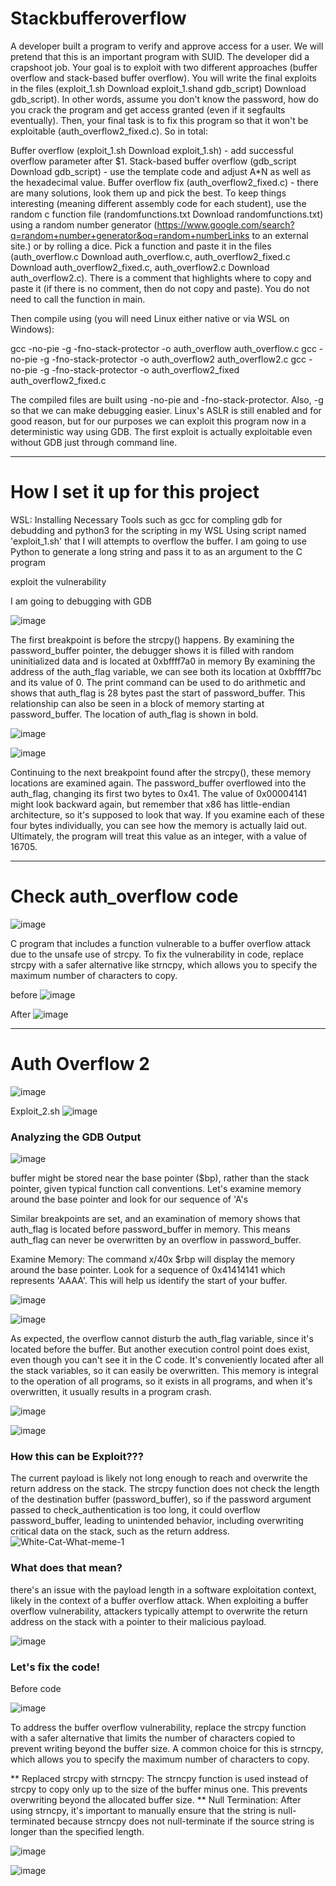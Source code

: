 # Stackbufferoverflow

A developer built a program to verify and approve access for a user. We will pretend that this is an important program with SUID. The developer did a crapshoot job. Your goal is to exploit with two different approaches (buffer overflow and stack-based buffer overflow). You will write the final exploits in the files (exploit_1.sh Download exploit_1.shand gdb_script) Download gdb_script). In other words, assume you don't know the password, how do you crack the program and get access granted (even if it segfaults eventually). Then, your final task is to fix this program so that it won't be exploitable (auth_overflow2_fixed.c). So in total:

Buffer overflow (exploit_1.sh Download exploit_1.sh) - add successful overflow parameter after $1.
Stack-based buffer overflow (gdb_script Download gdb_script) - use the template code and adjust A*N as well as the hexadecimal value.
Buffer overflow fix (auth_overflow2_fixed.c) - there are many solutions, look them up and pick the best.
To keep things interesting (meaning different assembly code for each student), use the random c function file (randomfunctions.txt Download randomfunctions.txt) using a random number generator (https://www.google.com/search?q=random+number+generator&oq=random+numberLinks to an external site.) or by rolling a dice. Pick a function and paste it in the files (auth_overflow.c Download auth_overflow.c, auth_overflow2_fixed.c Download auth_overflow2_fixed.c, auth_overflow2.c Download auth_overflow2.c). There is a comment that highlights where to copy and paste it (if there is no comment, then do not copy and paste). You do not need to call the function in main.

Then compile using (you will need Linux either native or via WSL on Windows):


gcc -no-pie -g -fno-stack-protector -o auth_overflow auth_overflow.c
gcc -no-pie -g -fno-stack-protector -o auth_overflow2 auth_overflow2.c
gcc -no-pie -g -fno-stack-protector -o auth_overflow2_fixed auth_overflow2_fixed.c

The compiled files are built using -no-pie and -fno-stack-protector. Also, -g so that we can make debugging easier. Linux's ASLR is still enabled and for good reason, but for our purposes we can exploit this program now in a deterministic way using GDB. The first exploit is actually exploitable even without GDB just through command line.








----------------------------------------------------------------------------------------------------------------------------






# How I set it up for this project

WSL: Installing Necessary Tools such as gcc for compling gdb for debudding and python3 for the scripting in my WSL
Using script named 'exploit_1.sh' that I will attempts to overflow the buffer.
I am going to use Python to generate a long string and pass it to as an argument to the C program


exploit the vulnerability 

I am going to debugging with GDB

![image](https://github.com/peterisOnIT/Stackbufferoverflow/assets/117600297/05a2abea-68a1-47b4-829e-4decca93be17)

The first breakpoint is before the strcpy() happens. By examining the password_buffer pointer, the debugger shows it is filled with random uninitialized data and is located at  0xbffff7a0 in memory By examining the address of the auth_flag variable, we can see both its location at 0xbffff7bc and its value of 0. The print command can be used to do arithmetic and shows that auth_flag is 28 bytes past the start of password_buffer. This relationship can also be seen in a block of memory starting at password_buffer. The location of auth_flag is shown in bold.

![image](https://github.com/peterisOnIT/Stackbufferoverflow/assets/117600297/a3eb7620-b54b-4076-918f-df12a5d5dc4f)


![image](https://github.com/peterisOnIT/Stackbufferoverflow/assets/117600297/e582ff07-6459-4f39-8926-436d66306b9a)


Continuing to the next breakpoint found after the strcpy(), these memory locations are examined again. The password_buffer overflowed into the auth_flag, changing its first two bytes to 0x41. The value of 0x00004141 might look backward again, but remember that x86 has little-endian architecture, so it's supposed to look that way. If you examine each of these four bytes individually, you can see how the memory is actually laid out. Ultimately, the program will treat this value as an integer, with a value of 16705.



----------------------------------------------------------------------------------------------------------

# Check auth_overflow code

![image](https://github.com/peterisOnIT/Stackbufferoverflow/assets/117600297/a5d965a1-ee87-4ff4-a6a4-503fbafb5fbc)

C program that includes a function vulnerable to a buffer overflow attack due to the unsafe use of strcpy.
To fix the vulnerability in code, replace strcpy with a safer alternative like strncpy, which allows you to specify the maximum number of characters to copy.


before
![image](https://github.com/peterisOnIT/Stackbufferoverflow/assets/117600297/f9686746-46ae-4b53-bd5d-7ff3f8281aaf)




After 
![image](https://github.com/peterisOnIT/Stackbufferoverflow/assets/117600297/078f292e-5d90-403e-b3b1-f80d143191a0)


----------------------------------------------------------------------------------------------------------

# Auth Overflow 2

![image](https://github.com/peterisOnIT/Stackbufferoverflow/assets/117600297/bf90515d-30f6-4a61-8b13-49d0822dda43)


Exploit_2.sh
![image](https://github.com/peterisOnIT/Stackbufferoverflow/assets/117600297/51a6ffd2-7193-42b1-8ea6-059058d975c3)

### Analyzing the GDB Output

![image](https://github.com/peterisOnIT/Stackbufferoverflow/assets/117600297/32ab4a1f-4623-48ff-8db1-f1c5d1d34c7b)

buffer might be stored near the base pointer ($bp), rather than the stack pointer, given typical function call conventions. Let's examine memory around the base pointer and look for our sequence of 'A's

Similar breakpoints are set, and an examination of memory shows that auth_flag is located before password_buffer in memory. This means auth_flag can never be overwritten by an overflow in password_buffer.

Examine Memory: The command x/40x $rbp will display the memory around the base pointer. Look for a sequence of 0x41414141 which represents 'AAAA'. This will help us identify the start of your buffer.

![image](https://github.com/peterisOnIT/Stackbufferoverflow/assets/117600297/a0a8aeb3-3c71-402d-ae56-b785be30290a)

![image](https://github.com/peterisOnIT/Stackbufferoverflow/assets/117600297/5545e821-be95-489a-9521-2cd845dbca87)


As expected, the overflow cannot disturb the auth_flag variable, since it's located before the buffer. But another execution control point does exist, even though you can't see it in the C code. It's conveniently located after all the stack variables, so it can easily be overwritten. This memory is integral to the operation of all programs, so it exists in all programs, and when it's overwritten, it usually results in a program crash.


![image](https://github.com/peterisOnIT/Stackbufferoverflow/assets/117600297/f2538cdc-2c70-4585-8bef-299eeca7842b)


![image](https://github.com/peterisOnIT/Stackbufferoverflow/assets/117600297/553e00c8-0fdf-4f82-ac62-2c466e7423b9)






### How this can be Exploit???
The current payload is likely not long enough to reach and overwrite the return address on the stack. The strcpy function does not check the length of the destination buffer (password_buffer), so if the password argument passed to check_authentication is too long, it could overflow password_buffer, leading to unintended behavior, including overwriting critical data on the stack, such as the return address.
![White-Cat-What-meme-1](https://github.com/peterisOnIT/Stackbufferoverflow/assets/117600297/7f16619b-0eab-4a3d-b0c8-3a87066817c7)

### What does that mean?

there's an issue with the payload length in a software exploitation context, likely in the context of a buffer overflow attack. When exploiting a buffer overflow vulnerability, attackers typically attempt to overwrite the return address on the stack with a pointer to their malicious payload.



![image](https://github.com/peterisOnIT/Stackbufferoverflow/assets/117600297/dfdbb6e6-3e24-4b2e-ba99-7f3c5be7f834)


### Let's fix the code!

Before code

![image](https://github.com/peterisOnIT/Stackbufferoverflow/assets/117600297/0f8fa5e4-ec4f-4cf4-ad27-5e947290d283)


To address the buffer overflow vulnerability, replace the strcpy function with a safer alternative that limits the number of characters copied to prevent writing beyond the buffer size. A common choice for this is strncpy, which allows you to specify the maximum number of characters to copy.

** Replaced strcpy with strncpy: The strncpy function is used instead of strcpy to copy only up to the size of the buffer minus one. This prevents overwriting beyond the allocated buffer size.
** Null Termination: After using strncpy, it's important to manually ensure that the string is null-terminated because strncpy does not null-terminate if the source string is longer than the specified length.


![image](https://github.com/peterisOnIT/Stackbufferoverflow/assets/117600297/734fcf5f-505f-4cba-ad1f-07c827006b70)

![image](https://github.com/peterisOnIT/Stackbufferoverflow/assets/117600297/9d84b557-356b-4063-bdcf-4bd305cc6e47)

